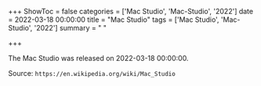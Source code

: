+++
ShowToc = false
categories = ['Mac Studio', 'Mac-Studio', '2022']
date = 2022-03-18 00:00:00
title = "Mac Studio"
tags = ['Mac Studio', 'Mac-Studio', '2022']
summary = " "

+++

The Mac Studio was released on 2022-03-18 00:00:00.

Source: `https://en.wikipedia.org/wiki/Mac_Studio`


